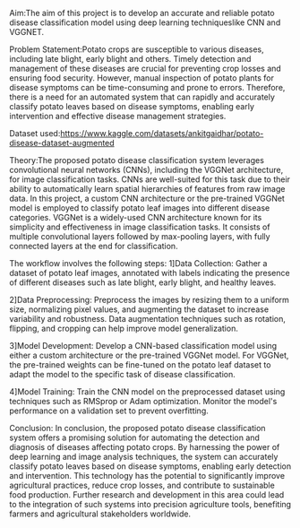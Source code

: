 Aim:The aim of this project is to develop an accurate and reliable potato disease classification model using deep learning techniqueslike CNN and VGGNET.

Problem Statement:Potato crops are susceptible to various diseases, including late blight, early blight and others. Timely detection and management of these diseases are crucial for preventing crop losses and ensuring food security. However, manual inspection of potato plants for disease symptoms can be time-consuming and prone to errors. Therefore, there is a need for an automated system that can rapidly and accurately classify potato leaves based on disease symptoms, enabling early intervention and effective disease management strategies.

Dataset used:https://www.kaggle.com/datasets/ankitgaidhar/potato-disease-dataset-augmented

Theory:The proposed potato disease classification system leverages convolutional neural networks (CNNs), including the VGGNet architecture, for image classification tasks. CNNs are well-suited for this task due to their ability to automatically learn spatial hierarchies of features from raw image data.
In this project, a custom CNN architecture or the pre-trained VGGNet model is employed to classify potato leaf images into different disease categories. VGGNet is a widely-used CNN architecture known for its simplicity and effectiveness in image classification tasks. It consists of multiple convolutional layers followed by max-pooling layers, with fully connected layers at the end for classification.

The workflow involves the following steps:
1]Data Collection: Gather a dataset of potato leaf images, annotated with labels indicating the presence of different diseases such as late blight, early blight, and healthy leaves.

2]Data Preprocessing: Preprocess the images by resizing them to a uniform size, normalizing pixel values, and augmenting the dataset to increase variability and robustness. Data augmentation techniques such as rotation, flipping, and cropping can help improve model generalization.

3]Model Development: Develop a CNN-based classification model using either a custom architecture or the pre-trained VGGNet model. For VGGNet, the pre-trained weights can be fine-tuned on the potato leaf dataset to adapt the model to the specific task of disease classification.

4]Model Training: Train the CNN model on the preprocessed dataset using techniques such as RMSprop or Adam optimization. Monitor the model's performance on a validation set to prevent overfitting.

Conclusion:
In conclusion, the proposed potato disease classification system offers a promising solution for automating the detection and diagnosis of diseases affecting potato crops. By harnessing the power of deep learning and image analysis techniques, the system can accurately classify potato leaves based on disease symptoms, enabling early detection and intervention. This technology has the potential to significantly improve agricultural practices, reduce crop losses, and contribute to sustainable food production. Further research and development in this area could lead to the integration of such systems into precision agriculture tools, benefiting farmers and agricultural stakeholders worldwide.


